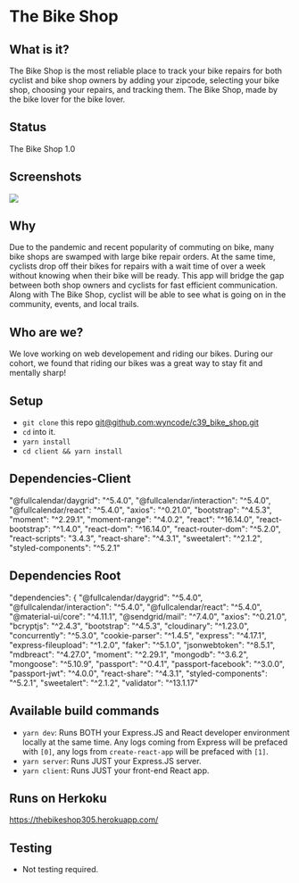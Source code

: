 # The Bike Shop

## What is it?

The Bike Shop is the most reliable place to track your bike repairs for both cyclist and bike shop owners by adding your zipcode, selecting your bike shop, choosing your repairs, and tracking them. The Bike Shop, made by the bike lover for the bike lover.

## Status

The Bike Shop 1.0

## Screenshots

![](https://i.imgur.com/UU6LzUj.jpg)

## Why

Due to the pandemic and recent popularity of commuting on bike, many bike shops are swamped with large bike repair orders. At the same time, cyclists drop off their bikes for repairs with a wait time of over a week without knowing when their bike will be ready. This app will bridge the gap between both shop owners and cyclists for fast efficient communication. Along with The Bike Shop, cyclist will be able to see what is going on in the community, events, and local trails.

## Who are we?

We love working on web developement and riding our bikes. During our cohort, we found that riding our bikes was a great way to stay fit and mentally sharp!

## Setup

- `git clone` this repo [git@github.com:wyncode/c39_bike_shop.git](https://github.com/wyncode/c39_bike_shop)
- `cd` into it.
- `yarn install`
- `cd client && yarn install`

## Dependencies-Client

"@fullcalendar/daygrid": "^5.4.0",
"@fullcalendar/interaction": "^5.4.0",
"@fullcalendar/react": "^5.4.0",
"axios": "^0.21.0",
"bootstrap": "^4.5.3",
"moment": "^2.29.1",
"moment-range": "^4.0.2",
"react": "^16.14.0",
"react-bootstrap": "^1.4.0",
"react-dom": "^16.14.0",
"react-router-dom": "^5.2.0",
"react-scripts": "3.4.3",
"react-share": "^4.3.1",
"sweetalert": "^2.1.2",
"styled-components": "^5.2.1"

## Dependencies Root

"dependencies": {
"@fullcalendar/daygrid": "^5.4.0",
"@fullcalendar/interaction": "^5.4.0",
"@fullcalendar/react": "^5.4.0",
"@material-ui/core": "^4.11.1",
"@sendgrid/mail": "^7.4.0",
"axios": "^0.21.0",
"bcryptjs": "^2.4.3",
"bootstrap": "^4.5.3",
"cloudinary": "^1.23.0",
"concurrently": "^5.3.0",
"cookie-parser": "^1.4.5",
"express": "^4.17.1",
"express-fileupload": "^1.2.0",
"faker": "^5.1.0",
"jsonwebtoken": "^8.5.1",
"mdbreact": "^4.27.0",
"moment": "^2.29.1",
"mongodb": "^3.6.2",
"mongoose": "^5.10.9",
"passport": "^0.4.1",
"passport-facebook": "^3.0.0",
"passport-jwt": "^4.0.0",
"react-share": "^4.3.1",
"styled-components": "^5.2.1",
"sweetalert": "^2.1.2",
"validator": "^13.1.17"

## Available build commands

- `yarn dev`: Runs BOTH your Express.JS and React developer environment locally at the same time. Any logs coming from Express will be prefaced with `[0]`, any logs from `create-react-app` will be prefaced with `[1]`.
- `yarn server`: Runs JUST your Express.JS server.
- `yarn client`: Runs JUST your front-end React app.

## Runs on Herkoku

https://thebikeshop305.herokuapp.com/

## Testing

- Not testing required.
